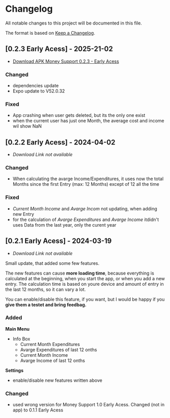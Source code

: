 # Changelog
All notable changes to this project will be documented in this file.
 
The format is based on [Keep a Changelog](http://keepachangelog.com/).

## [0.2.3 Early Acess] - 2025-21-02

- [Download APK Money Support 0.2.3 - Early Acess](http://dl.dropboxusercontent.com/scl/fi/03hgleg8gglqpx8mg72f0/money_support.apk?rlkey=s9dushbctadr1h8wik55dnfpk&st=ugp692o9&dl=0)
 
### Changed
- dependencies update
- Expo update to V52.0.32

### Fixed
- App crashing when user gets deleted, but its the only one exist
- when the current user has just one Month, the average cost and income wil show NaN


## [0.2.2 Early Acess] - 2024-04-02

- *Download Link not available*
 
### Changed
- When calculating the avarge Income/Expenditures, it uses now the total Months since the first Entry (max: 12 Months) except of 12 all the time

### Fixed
- *Current Month Income* and *Avarge Incom* not updating, when adding new Entry
- for the calculation of *Avarge Expenditures* and *Avarge Income* itdidn't uses Data from the last year, only the curent year


## [0.2.1 Early Acess] - 2024-03-19
- *Download Link not available*


Small update, that added some few features. 

The new features can cause **more loading time**, because everything is calculated at the beginning, when you start the app, or when you add a new entry. The calculation time is based on youre device and amount of entry in the last 12 months, so it can vary a lot. 

You can enable/disable this feature, if you want, but I would be happy if you **give them a testet and bring feedbag.**
 
### Added
**Main Menu**
- Info Box
    - Current Month Expenditures
    - Avarge Expenditures of last 12 onths
    - Current Month Income
    - Avarge Income of last 12 onths

**Settings**
- enable/disable new features written above
 
### Changed
- used wrong version for Money Support 1.0 Early Acess. Changed (not in app) to 0.1.1 Early Acess

 
